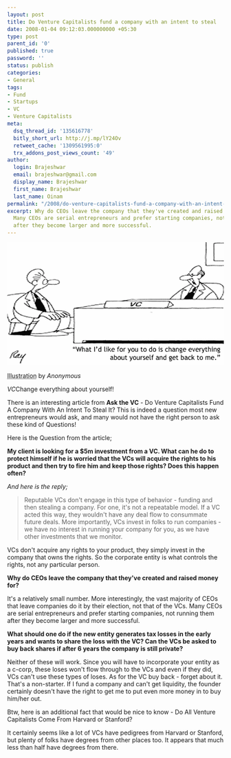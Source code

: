 ```yaml
---
layout: post
title: Do Venture Capitalists fund a company with an intent to steal
date: 2008-01-04 09:12:03.000000000 +05:30
type: post
parent_id: '0'
published: true
password: ''
status: publish
categories:
- General
tags:
- Fund
- Startups
- VC
- Venture Capitalists
meta:
  dsq_thread_id: '135616778'
  bitly_short_url: http://j.mp/lY24Ov
  retweet_cache: '1309561995:0'
  trx_addons_post_views_count: '49'
author:
  login: Brajeshwar
  email: brajeshwar@gmail.com
  display_name: Brajeshwar
  first_name: Brajeshwar
  last_name: Oinam
permalink: "/2008/do-venture-capitalists-fund-a-company-with-an-intent-to-steal/"
excerpt: Why do CEOs leave the company that they've created and raised money for?
  Many CEOs are serial entrepreneurs and prefer starting companies, not running them
  after they become larger and more successful.
---
```

<div class="figure"><img src="/static/2008/01/vc-change.png" alt="VC - Change everything about yourself" />
<p class="credit"><abbr class="type" title="Illustration">Illustration</abbr> by <cite>Anonymous</cite></p>
<p class="caption"><em class="title">VC</em>Change everything about yourself!</p>
</div>
<p><!--more--></p>
<p>There is an interesting article from <strong>Ask the VC</strong> - Do Venture Capitalists Fund A Company With An Intent To Steal It? This is indeed a question most new entrepreneurs would ask, and many would not have the right person to ask these kind of Questions!</p>
<p>Here is the Question from the article;</p>
<p><strong>My client is looking for a $5m investment from a VC. What can he do to protect himself if he is worried that the VCs will acquire the rights to his product and then try to fire him and keep those rights? Does this happen often?</strong></p>
<p><em>And here is the reply;</em></p>
<blockquote><p>Reputable VCs don't engage in this type of behavior - funding and then stealing a company. For one, it's not a repeatable model. If a VC acted this way, they wouldn't have any deal flow to consummate future deals. More importantly, VCs invest in folks to run companies - we have no interest in running your company for you, as we have other investments that we monitor.</p></blockquote>
<p>VCs don't acquire any rights to your product, they simply invest in the company that owns the rights.  So the corporate entity is what controls the rights, not any particular person.</p>
<p><strong>Why do CEOs leave the company that they've created and raised money for?</strong></p>
<p>It's a relatively small number. More interestingly, the vast majority of CEOs that leave companies do it by their election, not that of the VCs. Many CEOs are serial entrepreneurs and prefer starting companies, not running them after they become larger and more successful.</p>
<p><strong>What should one do if the new entity generates tax losses in the early years and wants to share the loss with the VC? Can the VCs be asked to buy back shares if after 6 years the company is still private?</strong></p>
<p>Neither of these will work. Since you will have to incorporate your entity as a c-corp, these loses won't flow through to the VCs and even if they did, VCs can't use these types of loses. As for the VC buy back - forget about it.  That's a non-starter.  If I fund a company and can't get liquidity, the founder certainly doesn't have the right to get me to put even more money in to buy him/her out.</p>
<p>Btw, here is an additional fact that would be nice to know - Do All Venture Capitalists Come From Harvard or Stanford?</p>
<p>It certainly seems like a lot of VCs have pedigrees from Harvard or Stanford, but plenty of folks have degrees from other places too. It appears that much less than half have degrees from there.</p>
